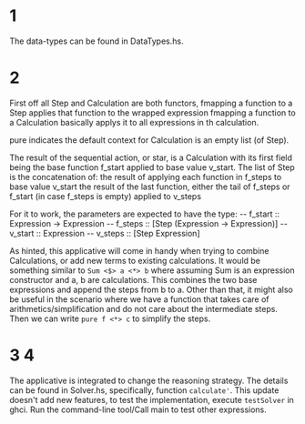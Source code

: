 # 1
The data-types can be found in DataTypes.hs.

# 2
First off all Step and Calculation are both functors, fmapping a function to a Step applies that function to the wrapped expression fmapping a function to a Calculation basically applys it to all expressions in th calculation.

pure indicates the default context for Calculation is an empty list (of Step).

The result of the sequential action, or star, is a Calculation with its first field being the base function f_start applied to base value v_start. The list of Step is the concatenation of:
        the result of applying each function in f_steps to base value v_start
		the result of the last function, either the tail of f_steps or f_start (in case f_steps is empty) applied to v_steps

For it to work, the parameters are expected to have the type:
  -- f_start :: Expression -> Expression
  -- f_steps :: [Step (Expression -> Expression)]
  -- v_start :: Expression
  -- v_steps :: [Step Expression]

As hinted, this applicative will come in handy when trying to combine Calculations, or add new terms to existing calculations. It would be something similar to `Sum <$> a <*> b` where assuming Sum is an expression constructor and a, b are calculations. This combines the two base expressions and append the steps from b to a. Other than that, it might also be useful in the scenario where we have a function that takes care of arithmetics/simplification and do not care about the intermediate steps. Then we can write `pure f <*> c` to simplify the steps.

# 3 4
The applicative is integrated to change the reasoning strategy. The details can be found in Solver.hs, specifically, function `calculate'`.
This update doesn't add new features, to test the implementation, execute `testSolver` in ghci. Run the command-line tool/Call main to test other expressions.